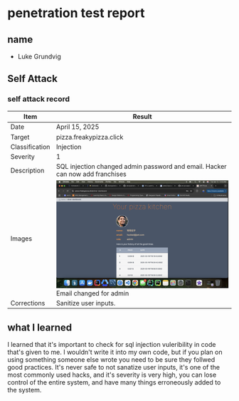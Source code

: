 # penetration test report

## name

- Luke Grundvig

## Self Attack

### self attack record

| Item           | Result                                                                        |
| -------------- | ----------------------------------------------------------------------------- |
| Date           | April 15, 2025                                                                |
| Target         | pizza.freakypizza.click                                                       |
| Classification | Injection                                                                     |
| Severity       | 1                                                                             |
| Description    | SQL injection changed admin password and email. Hacker can now add franchises |
| Images         | ![selfAttack](selfAttack.png) <br/> Email changed for admin                   |
| Corrections    | Sanitize user inputs.                                                         |

## what I learned

I learned that it's important to check for sql injection vuleribility in code that's given to me. I wouldn't write it into my own code, but if you plan on using something someone else wrote you need to be sure they follwed good practices. It's never safe to not sanatize user inputs, it's one of the most commonly used hacks, and it's severity is very high, you can lose control of the entire system, and have many things erroneously added to the system.
